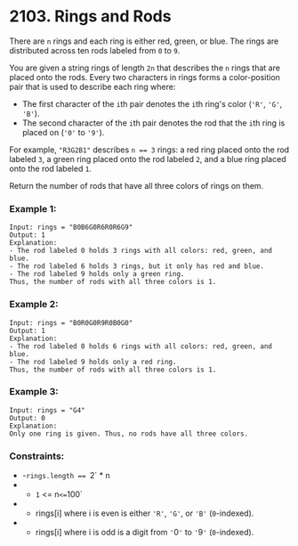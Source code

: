 # 2103. Rings and Rods

There are `n` rings and each ring is either red, green, or blue. The rings are distributed across ten rods labeled from `0` to `9`.

You are given a string rings of length `2n` that describes the `n` rings that are placed onto the rods. Every two characters in rings forms a color-position pair that is used to describe each ring where:

- The first character of the `i`th pair denotes the `i`th ring's color (`'R'`, `'G'`, `'B'`).
- The second character of the `i`th pair denotes the rod that the `i`th ring is placed on (`'0'` to `'9'`).

For example, `"R3G2B1"` describes `n == 3` rings: a red ring placed onto the rod labeled `3`, a green ring placed onto the rod labeled `2`, and a blue ring placed onto the rod labeled `1`.

Return the number of rods that have all three colors of rings on them.

### Example 1:

```
Input: rings = "B0B6G0R6R0R6G9"
Output: 1
Explanation:
- The rod labeled 0 holds 3 rings with all colors: red, green, and blue.
- The rod labeled 6 holds 3 rings, but it only has red and blue.
- The rod labeled 9 holds only a green ring.
Thus, the number of rods with all three colors is 1.
```

### Example 2:

```
Input: rings = "B0R0G0R9R0B0G0"
Output: 1
Explanation:
- The rod labeled 0 holds 6 rings with all colors: red, green, and blue.
- The rod labeled 9 holds only a red ring.
Thus, the number of rods with all three colors is 1.
```

### Example 3:

```
Input: rings = "G4"
Output: 0
Explanation:
Only one ring is given. Thus, no rods have all three colors.
```

### Constraints:

- -`rings.length == `2` * n
- - `1` <= n` <= `100`
- - rings[i] where i is even is either `'R'`, `'G'`, or `'B'` (`0`-indexed).
- - rings[i] where i is odd is a digit from `'`0`'` to `'`9`'` (`0`-indexed).
